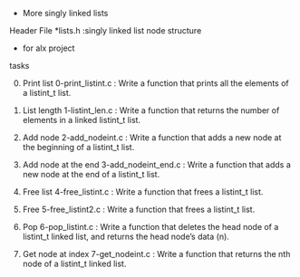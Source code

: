 - More singly linked lists

Header File 
*lists.h :singly linked list node structure
 * for alx project

tasks 

0. Print list
0-print_listint.c : Write a function that prints all the elements of a listint_t list.

1. List length
1-listint_len.c : Write a function that returns the number of elements in a linked listint_t list.

2. Add node
2-add_nodeint.c : Write a function that adds a new node at the beginning of a listint_t list.

3. Add node at the end
3-add_nodeint_end.c : Write a function that adds a new node at the end of a listint_t list.

4. Free list
4-free_listint.c : Write a function that frees a listint_t list.

5. Free
5-free_listint2.c : Write a function that frees a listint_t list.

6. Pop
6-pop_listint.c : Write a function that deletes the head node of a listint_t linked list, and returns the head node’s data (n).

7. Get node at index
7-get_nodeint.c : Write a function that returns the nth node of a listint_t linked list.
